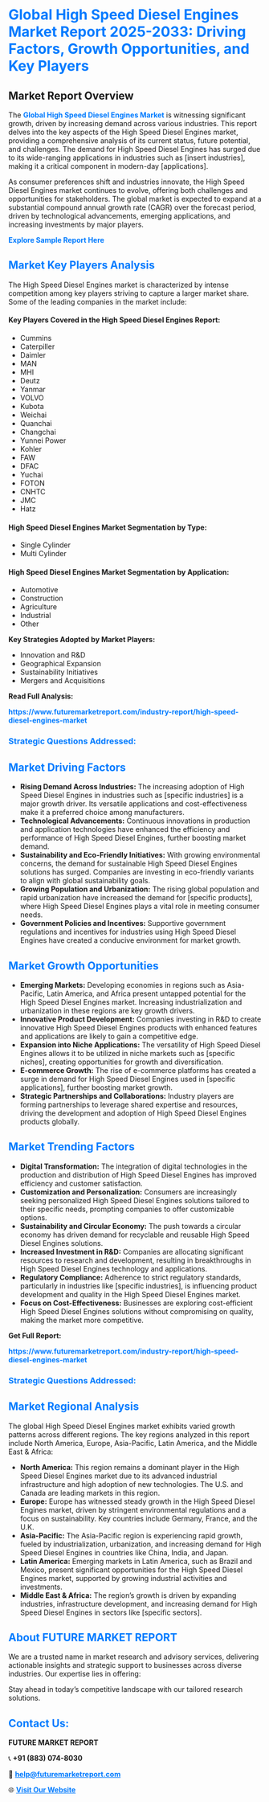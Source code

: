 <h1 style="color: #007BFF;">Global High Speed Diesel Engines Market Report 2025-2033: Driving Factors, Growth Opportunities, and Key Players</h1>

<section id="overview">
<h2>Market Report Overview</h2>
<p>The <a href="https://www.futuremarketreport.com/industry-report/high-speed-diesel-engines-market" style="color: #007BFF; text-decoration: none;"><strong>Global High Speed Diesel Engines Market</strong></a> is witnessing significant growth, driven by increasing demand across various industries. This report delves into the key aspects of the High Speed Diesel Engines market, providing a comprehensive analysis of its current status, future potential, and challenges. The demand for High Speed Diesel Engines has surged due to its wide-ranging applications in industries such as [insert industries], making it a critical component in modern-day [applications].</p>
<p>As consumer preferences shift and industries innovate, the High Speed Diesel Engines market continues to evolve, offering both challenges and opportunities for stakeholders. The global market is expected to expand at a substantial compound annual growth rate (CAGR) over the forecast period, driven by technological advancements, emerging applications, and increasing investments by major players.</p>
</section>

<section id="overview">
<p><a href="https://www.futuremarketreport.com/request-sample/reportId=101973" style="color: #007BFF; text-decoration: none;"><strong>Explore Sample Report Here</strong></a></p>
</section>

<section id="key-players">
<h2 style="color: #007BFF;">Market Key Players Analysis</h2>
<p>The High Speed Diesel Engines market is characterized by intense competition among key players striving to capture a larger market share. Some of the leading companies in the market include:</p>
<h4>Key Players Covered in the High Speed Diesel Engines Report:</h4>
<ul><li>Cummins</li><li>Caterpiller</li><li>Daimler</li><li>MAN</li><li>MHI</li><li>Deutz</li><li>Yanmar</li><li>VOLVO</li><li>Kubota</li><li>Weichai</li><li>Quanchai</li><li>Changchai</li><li>Yunnei Power</li><li>Kohler</li><li>FAW</li><li>DFAC</li><li>Yuchai</li><li>FOTON</li><li>CNHTC</li><li>JMC</li><li>Hatz</li></ul>
<h4>High Speed Diesel Engines Market Segmentation by Type:</h4>
<ul><li>Single Cylinder</li><li>Multi Cylinder</li></ul>

<h4>High Speed Diesel Engines Market Segmentation by Application:</h4>
<ul><li>Automotive</li><li>Construction</li><li>Agriculture</li><li>Industrial</li><li>Other</li></ul>
<p><strong>Key Strategies Adopted by Market Players:</strong></p>
<ul>
<li>Innovation and R&D</li>
<li>Geographical Expansion</li>
<li>Sustainability Initiatives</li>
<li>Mergers and Acquisitions</li>
</ul>
</section>

<section>
<p><strong>Read Full Analysis: </strong></p><a href="https://www.futuremarketreport.com/industry-report/high-speed-diesel-engines-market" style="color: #007BFF; text-decoration: none;"><strong>https://www.futuremarketreport.com/industry-report/high-speed-diesel-engines-market</strong></a>
<h3 style="color: #007BFF;">Strategic Questions Addressed:</h3>
</section>

<section id="driving-factors">
<h2 style="color: #007BFF;">Market Driving Factors</h2>
<ul>
<li><strong>Rising Demand Across Industries:</strong> The increasing adoption of High Speed Diesel Engines in industries such as [specific industries] is a major growth driver. Its versatile applications and cost-effectiveness make it a preferred choice among manufacturers.</li>
<li><strong>Technological Advancements:</strong> Continuous innovations in production and application technologies have enhanced the efficiency and performance of High Speed Diesel Engines, further boosting market demand.</li>
<li><strong>Sustainability and Eco-Friendly Initiatives:</strong> With growing environmental concerns, the demand for sustainable High Speed Diesel Engines solutions has surged. Companies are investing in eco-friendly variants to align with global sustainability goals.</li>
<li><strong>Growing Population and Urbanization:</strong> The rising global population and rapid urbanization have increased the demand for [specific products], where High Speed Diesel Engines plays a vital role in meeting consumer needs.</li>
<li><strong>Government Policies and Incentives:</strong> Supportive government regulations and incentives for industries using High Speed Diesel Engines have created a conducive environment for market growth.</li>
</ul>
</section>

<section id="growth-opportunities">
<h2 style="color: #007BFF;">Market Growth Opportunities</h2>
<ul>
<li><strong>Emerging Markets:</strong> Developing economies in regions such as Asia-Pacific, Latin America, and Africa present untapped potential for the High Speed Diesel Engines market. Increasing industrialization and urbanization in these regions are key growth drivers.</li>
<li><strong>Innovative Product Development:</strong> Companies investing in R&D to create innovative High Speed Diesel Engines products with enhanced features and applications are likely to gain a competitive edge.</li>
<li><strong>Expansion into Niche Applications:</strong> The versatility of High Speed Diesel Engines allows it to be utilized in niche markets such as [specific niches], creating opportunities for growth and diversification.</li>
<li><strong>E-commerce Growth:</strong> The rise of e-commerce platforms has created a surge in demand for High Speed Diesel Engines used in [specific applications], further boosting market growth.</li>
<li><strong>Strategic Partnerships and Collaborations:</strong> Industry players are forming partnerships to leverage shared expertise and resources, driving the development and adoption of High Speed Diesel Engines products globally.</li>
</ul>
</section>

<section id="trending-factors">
<h2 style="color: #007BFF;">Market Trending Factors</h2>
<ul>
<li><strong>Digital Transformation:</strong> The integration of digital technologies in the production and distribution of High Speed Diesel Engines has improved efficiency and customer satisfaction.</li>
<li><strong>Customization and Personalization:</strong> Consumers are increasingly seeking personalized High Speed Diesel Engines solutions tailored to their specific needs, prompting companies to offer customizable options.</li>
<li><strong>Sustainability and Circular Economy:</strong> The push towards a circular economy has driven demand for recyclable and reusable High Speed Diesel Engines solutions.</li>
<li><strong>Increased Investment in R&D:</strong> Companies are allocating significant resources to research and development, resulting in breakthroughs in High Speed Diesel Engines technology and applications.</li>
<li><strong>Regulatory Compliance:</strong> Adherence to strict regulatory standards, particularly in industries like [specific industries], is influencing product development and quality in the High Speed Diesel Engines market.</li>
<li><strong>Focus on Cost-Effectiveness:</strong> Businesses are exploring cost-efficient High Speed Diesel Engines solutions without compromising on quality, making the market more competitive.</li>
</ul>
</section>

<section>
<p><strong>Get Full Report: </strong></p><a href="https://www.futuremarketreport.com/industry-report/high-speed-diesel-engines-market" style="color: #007BFF; text-decoration: none;"><strong>https://www.futuremarketreport.com/industry-report/high-speed-diesel-engines-market</strong></a>
<h3 style="color: #007BFF;">Strategic Questions Addressed:</h3>
</section>


<section id="regional-analysis">
<h2 style="color: #007BFF;">Market Regional Analysis</h2>
<p>The global High Speed Diesel Engines market exhibits varied growth patterns across different regions. The key regions analyzed in this report include North America, Europe, Asia-Pacific, Latin America, and the Middle East & Africa:</p>
<ul>
<li><strong>North America:</strong> This region remains a dominant player in the High Speed Diesel Engines market due to its advanced industrial infrastructure and high adoption of new technologies. The U.S. and Canada are leading markets in this region.</li>
<li><strong>Europe:</strong> Europe has witnessed steady growth in the High Speed Diesel Engines market, driven by stringent environmental regulations and a focus on sustainability. Key countries include Germany, France, and the U.K.</li>
<li><strong>Asia-Pacific:</strong> The Asia-Pacific region is experiencing rapid growth, fueled by industrialization, urbanization, and increasing demand for High Speed Diesel Engines in countries like China, India, and Japan.</li>
<li><strong>Latin America:</strong> Emerging markets in Latin America, such as Brazil and Mexico, present significant opportunities for the High Speed Diesel Engines market, supported by growing industrial activities and investments.</li>
<li><strong>Middle East & Africa:</strong> The region’s growth is driven by expanding industries, infrastructure development, and increasing demand for High Speed Diesel Engines in sectors like [specific sectors].</li>
</ul>
</section>

<footer>
<h2 style="color: #007BFF;">About FUTURE MARKET REPORT</h2>
<p>We are a trusted name in market research and advisory services, delivering actionable insights and strategic support to businesses across diverse industries. Our expertise lies in offering:</p>

<p>Stay ahead in today’s competitive landscape with our tailored research solutions.</p>

<h2 style="color: #007BFF;">Contact Us:</h2>
<p><strong>FUTURE MARKET REPORT</strong></p>
<p>📞 <strong>+91 (883) 074-8030</strong></p>
<p>📧 <strong><a href="mailto:help@futuremarketreport.com" style="color: #007BFF;">help@futuremarketreport.com</a></strong></p>
<p>🌐 <strong><a href="https://www.futuremarketreport.com/" style="color: #007BFF;">Visit Our Website</a></strong></p>
</footer>